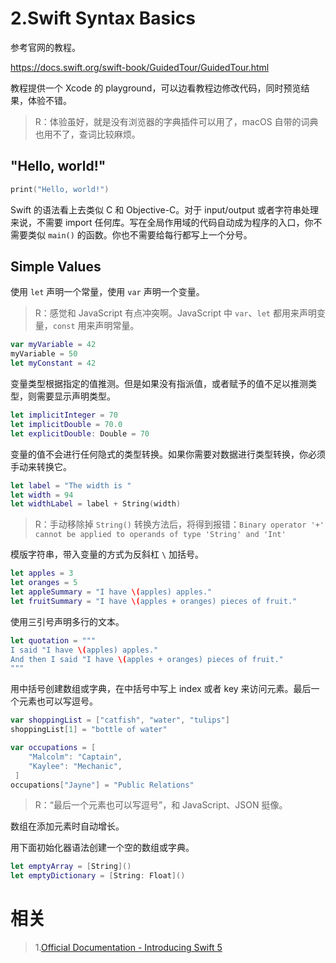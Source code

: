 # 2.Swift Syntax Basics

参考官网的教程。

https://docs.swift.org/swift-book/GuidedTour/GuidedTour.html

教程提供一个 Xcode 的 playground，可以边看教程边修改代码，同时预览结果，体验不错。

> R：体验虽好，就是没有浏览器的字典插件可以用了，macOS 自带的词典也用不了，查词比较麻烦。

## "Hello, world!"

```swift
print("Hello, world!")
```

Swift 的语法看上去类似 C 和 Objective-C。对于 input/output 或者字符串处理来说，不需要 import 任何库。写在全局作用域的代码自动成为程序的入口，你不需要类似 `main()` 的函数。你也不需要给每行都写上一个分号。

## Simple Values

使用 `let` 声明一个常量，使用 `var` 声明一个变量。

> R：感觉和 JavaScript 有点冲突啊。JavaScript 中 `var`、`let` 都用来声明变量，`const` 用来声明常量。

```swift
var myVariable = 42
myVariable = 50
let myConstant = 42
```

变量类型根据指定的值推测。但是如果没有指派值，或者赋予的值不足以推测类型，则需要显示声明类型。

```swift
let implicitInteger = 70
let implicitDouble = 70.0
let explicitDouble: Double = 70
```

变量的值不会进行任何隐式的类型转换。如果你需要对数据进行类型转换，你必须手动来转换它。

```swift
let label = "The width is "
let width = 94
let widthLabel = label + String(width)
```

> R：手动移除掉 `String()` 转换方法后，将得到报错：`Binary operator '+' cannot be applied to operands of type 'String' and 'Int'`

模版字符串，带入变量的方式为反斜杠 `\` 加括号。

```swift
let apples = 3
let oranges = 5
let appleSummary = "I have \(apples) apples."
let fruitSummary = "I have \(apples + oranges) pieces of fruit."
```

使用三引号声明多行的文本。

```swift
let quotation = """
I said "I have \(apples) apples."
And then I said "I have \(apples + oranges) pieces of fruit."
"""
```

用中括号创建数组或字典，在中括号中写上 index 或者 key 来访问元素。最后一个元素也可以写逗号。

```swift
var shoppingList = ["catfish", "water", "tulips"]
shoppingList[1] = "bottle of water"

var occupations = [
    "Malcolm": "Captain",
    "Kaylee": "Mechanic",
 ]
occupations["Jayne"] = "Public Relations"
```

> R：“最后一个元素也可以写逗号”，和 JavaScript、JSON 挺像。

数组在添加元素时自动增长。

用下面初始化器语法创建一个空的数组或字典。

```swift
let emptyArray = [String]()
let emptyDictionary = [String: Float]()
```

# 相关

> 1.[Official Documentation - Introducing Swift 5](https://github.com/zfanli/notes/blob/master/swift/1.SwiftIntroduction.md)
